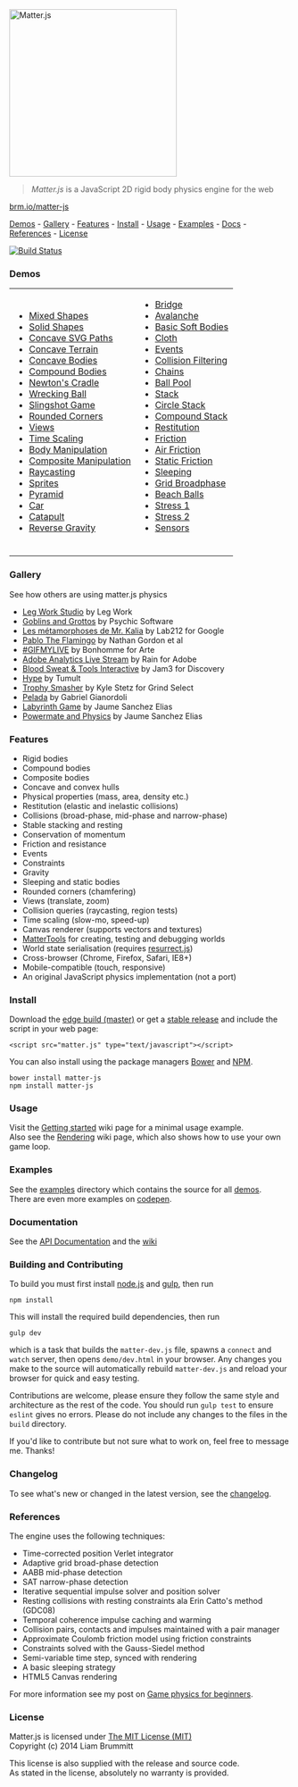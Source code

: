 <img alt="Matter.js" src="http://brm.io/matter-js/img/matter-js.svg" width="300">

> *Matter.js* is a JavaScript 2D rigid body physics engine for the web

[brm.io/matter-js](http://brm.io/matter-js)

[Demos](#demos) - [Gallery](#gallery) - [Features](#features) - [Install](#install) - [Usage](#usage) - [Examples](#examples) -  [Docs](#documentation) - [References](#references) - [License](#license)

[![Build Status](https://travis-ci.org/liabru/matter-js.png?branch=master)](https://travis-ci.org/liabru/matter-js)

### Demos

<table>
  <tr>
    <td>
      <ul>
        <li><a href="http://brm.io/matter-js/demo#mixed">Mixed Shapes</a></li>
        <li><a href="http://brm.io/matter-js/demo#mixedSolid">Solid Shapes</a></li>
        <li><a href="http://brm.io/matter-js/demo#svg">Concave SVG Paths</a></li>
        <li><a href="http://brm.io/matter-js/demo#terrain">Concave Terrain</a></li>
        <li><a href="http://brm.io/matter-js/demo#concave">Concave Bodies</a></li>
        <li><a href="http://brm.io/matter-js/demo#compound">Compound Bodies</a></li>
        <li><a href="http://brm.io/matter-js/demo#newtonsCradle">Newton's Cradle</a></li>
        <li><a href="http://brm.io/matter-js/demo#wreckingBall">Wrecking Ball</a></li>
        <li><a href="http://brm.io/matter-js/demo#slingshot">Slingshot Game</a></li>
        <li><a href="http://brm.io/matter-js/demo#rounded">Rounded Corners</a></li>
        <li><a href="http://brm.io/matter-js/demo#views">Views</a></li>
        <li><a href="http://brm.io/matter-js/demo#timescale">Time Scaling</a></li>
        <li><a href="http://brm.io/matter-js/demo#manipulation">Body Manipulation</a></li>
        <li><a href="http://brm.io/matter-js/demo#compositeManipulation">Composite Manipulation</a></li>
        <li><a href="http://brm.io/matter-js/demo#raycasting">Raycasting</a></li>
        <li><a href="http://brm.io/matter-js/demo#sprites">Sprites</a></li>
        <li><a href="http://brm.io/matter-js/demo#pyramid">Pyramid</a></li>
        <li><a href="http://brm.io/matter-js/demo#car">Car</a></li>
        <li><a href="http://brm.io/matter-js/demo#catapult">Catapult</a></li>
        <li><a href="http://brm.io/matter-js/demo#gravity">Reverse Gravity</a></li>
      </ul>
    </td>
    <td>
      <ul>
        <li><a href="http://brm.io/matter-js/demo#bridge">Bridge</a></li>
        <li><a href="http://brm.io/matter-js/demo#avalanche">Avalanche</a></li>
        <li><a href="http://brm.io/matter-js/demo#softBody">Basic Soft Bodies</a></li>
        <li><a href="http://brm.io/matter-js/demo#cloth">Cloth</a></li>
        <li><a href="http://brm.io/matter-js/demo#events">Events</a></li>
        <li><a href="http://brm.io/matter-js/demo#collisionFiltering">Collision Filtering</a></li>
        <li><a href="http://brm.io/matter-js/demo#chains">Chains</a></li>
        <li><a href="http://brm.io/matter-js/demo#ballPool">Ball Pool</a></li>
        <li><a href="http://brm.io/matter-js/demo#stack">Stack</a></li>
        <li><a href="http://brm.io/matter-js/demo#circleStack">Circle Stack</a></li>
        <li><a href="http://brm.io/matter-js/demo#compoundStack">Compound Stack</a></li>
        <li><a href="http://brm.io/matter-js/demo#restitution">Restitution</a></li>
        <li><a href="http://brm.io/matter-js/demo#friction">Friction</a></li>
        <li><a href="http://brm.io/matter-js/demo#airFriction">Air Friction</a></li>
        <li><a href="http://brm.io/matter-js/demo#staticFriction">Static Friction</a></li>
        <li><a href="http://brm.io/matter-js/demo#sleeping">Sleeping</a></li>
        <li><a href="http://brm.io/matter-js/demo#broadphase">Grid Broadphase</a></li>
        <li><a href="http://brm.io/matter-js/demo#beachBalls">Beach Balls</a></li>
        <li><a href="http://brm.io/matter-js/demo#stress">Stress 1</a></li>
        <li><a href="http://brm.io/matter-js/demo#stress2">Stress 2</a></li>
        <li><a href="http://brm.io/matter-js/demo#sensors">Sensors</a></li>
      </ul>
      <br>
    </td>
  </tr>
</table>

### Gallery

See how others are using matter.js physics

- [Leg Work Studio](http://www.legworkstudio.com/home/recognition) by Leg Work
- [Goblins and Grottos](http://store.steampowered.com/app/389190) by Psychic Software
- [Les métamorphoses de Mr. Kalia](http://www.lab212.org/projects/les-metamorphoses-de-mr-kalia) by Lab212 for Google
- [Pablo The Flamingo](http://pablotheflamingo.com/) by Nathan Gordon et al
- [#GIFMYLIVE](http://bonhommeparis.com/en/projects/arte-gifmylive) by Bonhomme for Arte
- [Adobe Analytics Live Stream](http://adobefirehose.mediarain.com/) by Rain for Adobe
- [Blood Sweat & Tools Interactive](http://bloodsweatandtools.discovery.ca/gamebench/) by Jam3 for Discovery
- [Hype](http://tumult.com/hype/pro/) by Tumult
- [Trophy Smasher](http://grindselect.com/trophy/game) by Kyle Stetz for Grind Select
- [Pelada](https://gabrielmfadt.wordpress.com/tag/matter-js/) by Gabriel Gianordoli
- [Labyrinth Game](https://vine.co/v/OjYTwi1gdB1) by Jaume Sanchez Elias
- [Powermate and Physics](https://vine.co/v/OjXaEzivvJe) by Jaume Sanchez Elias

### Features

- Rigid bodies
- Compound bodies
- Composite bodies
- Concave and convex hulls
- Physical properties (mass, area, density etc.)
- Restitution (elastic and inelastic collisions)
- Collisions (broad-phase, mid-phase and narrow-phase)
- Stable stacking and resting
- Conservation of momentum
- Friction and resistance
- Events
- Constraints
- Gravity
- Sleeping and static bodies
- Rounded corners (chamfering)
- Views (translate, zoom)
- Collision queries (raycasting, region tests)
- Time scaling (slow-mo, speed-up)
- Canvas renderer (supports vectors and textures)
- [MatterTools](https://github.com/liabru/matter-tools) for creating, testing and debugging worlds
- World state serialisation (requires [resurrect.js](https://github.com/skeeto/resurrect-js))
- Cross-browser (Chrome, Firefox, Safari, IE8+)
- Mobile-compatible (touch, responsive)
- An original JavaScript physics implementation (not a port)

### Install

Download the [edge build (master)](https://github.com/liabru/matter-js/blob/master/build/matter.js) or get a [stable release](https://github.com/liabru/matter-js/releases) and include the script in your web page:

    <script src="matter.js" type="text/javascript"></script>

You can also install using the package managers [Bower](http://bower.io/search/?q=matter-js) and [NPM](https://www.npmjs.org/package/matter-js).

    bower install matter-js
    npm install matter-js

### Usage

Visit the [Getting started](https://github.com/liabru/matter-js/wiki/Getting-started) wiki page for a minimal usage example.  
Also see the [Rendering](https://github.com/liabru/matter-js/wiki/Rendering) wiki page, which also shows how to use your own game loop.

### Examples

See the [examples](https://github.com/liabru/matter-js/tree/master/examples) directory which contains the source for all [demos](#demos).  
There are even more examples on [codepen](http://codepen.io/collection/Fuagy/).

### Documentation

See the [API Documentation](http://brm.io/matter-js/docs) and the [wiki](https://github.com/liabru/matter-js/wiki)

### Building and Contributing

To build you must first install [node.js](http://nodejs.org/) and [gulp](http://gulpjs.com/), then run

	npm install

This will install the required build dependencies, then run

	gulp dev

which is a task that builds the `matter-dev.js` file, spawns a `connect` and `watch` server, then opens `demo/dev.html` in your browser. Any changes you make to the source will automatically rebuild `matter-dev.js` and reload your browser for quick and easy testing.

Contributions are welcome, please ensure they follow the same style and architecture as the rest of the code. You should run `gulp test` to ensure `eslint` gives no errors. Please do not include any changes to the files in the `build` directory. 

If you'd like to contribute but not sure what to work on, feel free to message me. Thanks!

### Changelog

To see what's new or changed in the latest version, see the [changelog](https://github.com/liabru/matter-js/blob/master/CHANGELOG.md).

### References

The engine uses the following techniques:

- Time-corrected position Verlet integrator
- Adaptive grid broad-phase detection
- AABB mid-phase detection
- SAT narrow-phase detection
- Iterative sequential impulse solver and position solver
- Resting collisions with resting constraints ala Erin Catto's method
    (GDC08)
- Temporal coherence impulse caching and warming
- Collision pairs, contacts and impulses maintained with a pair
    manager
- Approximate Coulomb friction model using friction constraints
- Constraints solved with the Gauss-Siedel method
- Semi-variable time step, synced with rendering
-   A basic sleeping strategy
- HTML5 Canvas rendering

For more information see my post on [Game physics for beginners](http://brm.io/game-physics-for-beginners/).

### License

Matter.js is licensed under [The MIT License (MIT)](http://opensource.org/licenses/MIT)  
Copyright (c) 2014 Liam Brummitt

This license is also supplied with the release and source code.  
As stated in the license, absolutely no warranty is provided.

